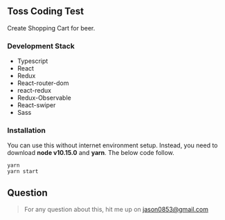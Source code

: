 ## Toss Coding Test

Create Shopping Cart for beer.

### Development Stack

- Typescript
- React
- Redux
- React-router-dom
- react-redux
- Redux-Observable
- React-swiper
- Sass

### Installation

You can use this without internet environment setup.
Instead, you need to download __node v10.15.0__ and __yarn__. The below code follow.

	yarn 
	yarn start

## Question

> For any question about this, hit me up on jason0853@gmail.com